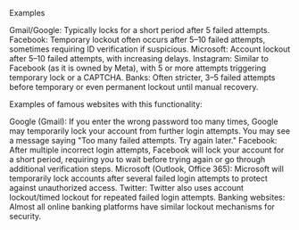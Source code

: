 Examples

Gmail/Google: Typically locks for a short period after 5 failed attempts.
Facebook: Temporary lockout often occurs after 5–10 failed attempts, sometimes requiring ID verification if suspicious.
Microsoft: Account lockout after 5–10 failed attempts, with increasing delays.
Instagram: Similar to Facebook (as it is owned by Meta), with 5 or more attempts triggering temporary lock or a CAPTCHA.
Banks: Often stricter, 3–5 failed attempts before temporary or even permanent lockout until manual recovery.

Examples of famous websites with this functionality:

Google (Gmail): If you enter the wrong password too many times, Google may temporarily lock your account from further login attempts. You may see a message saying "Too many failed attempts. Try again later."
Facebook: After multiple incorrect login attempts, Facebook will lock your account for a short period, requiring you to wait before trying again or go through additional verification steps.
Microsoft (Outlook, Office 365): Microsoft will temporarily lock accounts after several failed login attempts to protect against unauthorized access.
Twitter: Twitter also uses account lockout/timed lockout for repeated failed login attempts.
Banking websites: Almost all online banking platforms have similar lockout mechanisms for security.